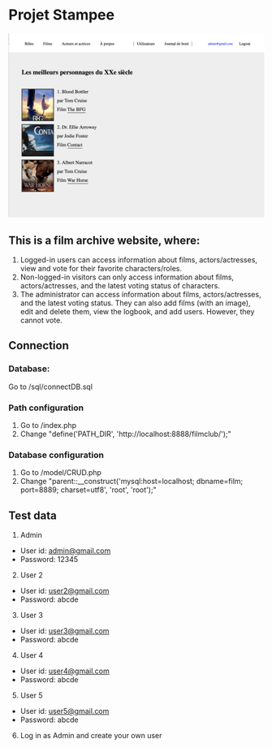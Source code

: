 # Projet Stampee

![Screenshot](screenshot.png)



## This is a film archive website, where:

1. Logged-in users can access information about films, actors/actresses, view and vote for their favorite characters/roles.
2. Non-logged-in visitors can only access information about films, actors/actresses, and the latest voting status of characters.
3. The administrator can access information about films, actors/actresses, and the latest voting status. They can also add films (with an image), edit and delete them, view the logbook, and add users. However, they cannot vote.


## Connection 

### Database: 
Go to /sql/connectDB.sql

### Path configuration
1. Go to /index.php
2. Change "define('PATH_DIR', 'http://localhost:8888/filmclub/');"

### Database configuration
1. Go to /model/CRUD.php
2. Change "parent::__construct('mysql:host=localhost; dbname=film; port=8889; charset=utf8', 'root', 'root');"

## Test data
1. Admin 
- User id: admin@gmail.com
- Password: 12345

2. User 2
- User id: user2@gmail.com
- Password: abcde

3. User 3
- User id: user3@gmail.com
- Password: abcde

4. User 4
- User id: user4@gmail.com
- Password: abcde

5. User 5
- User id: user5@gmail.com
- Password: abcde

6. Log in as Admin and create your own user